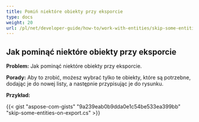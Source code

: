 ```yaml
---
title: Pomiń niektóre obiekty przy eksporcie
type: docs
weight: 20
url: /pl/net/developer-guide/how-to/work-with-entities/skip-some-entities-on-export/
---
```



## **Jak pominąć niektóre obiekty przy eksporcie**

**Problem:** Jak pominąć niektóre obiekty przy eksporcie.

**Porady:** Aby to zrobić, możesz wybrać tylko te obiekty, które są potrzebne, dodając je do nowej listy, a następnie przypisując je do rysunku.

**Przykład:**

{{< gist "aspose-com-gists" "9a239eab0b9dda0e1c54be533ea399bb" "skip-some-entities-on-export.cs" >}}
